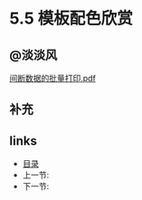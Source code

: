 # 5.5 模板配色欣赏

## @淡淡风
  
[间断数据的批量打印.pdf](doc/5.5.1.pdf)

## 补充

## links
  * [目录](<preface.md>)
  * 上一节: [](<05.4.md>)
  * 下一节: [](<05.6.md>)

